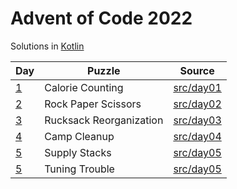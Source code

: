 # Advent of Code 2022

Solutions in [Kotlin](https://www.kotlinlang.org/)

| Day                                      | Puzzle                  | Source                                  |
|------------------------------------------|-------------------------|-----------------------------------------|
| [1](https://adventofcode.com/2022/day/1) | Calorie Counting        | [src/day01](src/day01/App.kt)           |
| [2](https://adventofcode.com/2022/day/2) | Rock Paper Scissors     | [src/day02](src/day02/App.kt)           |
| [3](https://adventofcode.com/2022/day/3) | Rucksack Reorganization | [src/day03](src/day03/App.kt)           |
| [4](https://adventofcode.com/2022/day/4) | Camp Cleanup            | [src/day04](src/day04/App.kt)           |
| [5](https://adventofcode.com/2022/day/5) | Supply Stacks           | [src/day05](src/day05/solution1/App.kt) |
| [5](https://adventofcode.com/2022/day/6) | Tuning Trouble          | [src/day05](src/day06/solution1/App.kt) |